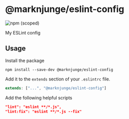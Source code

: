 # @marknjunge/eslint-config

![npm (scoped)](https://img.shields.io/npm/v/@marknjunge/eslint-config)

My ESLint config

## Usage

Install the package

```
npm install --save-dev @marknjunge/eslint-config
```

Add it to the `extends` section of your `.eslintrc` file.

```javascript
extends: ["...", "@marknjunge/eslint-config"]
```

Add the following helpful scripts

```json
"lint": "eslint **/*.js",
"lint:fix": "eslint **/*.js --fix"
```
